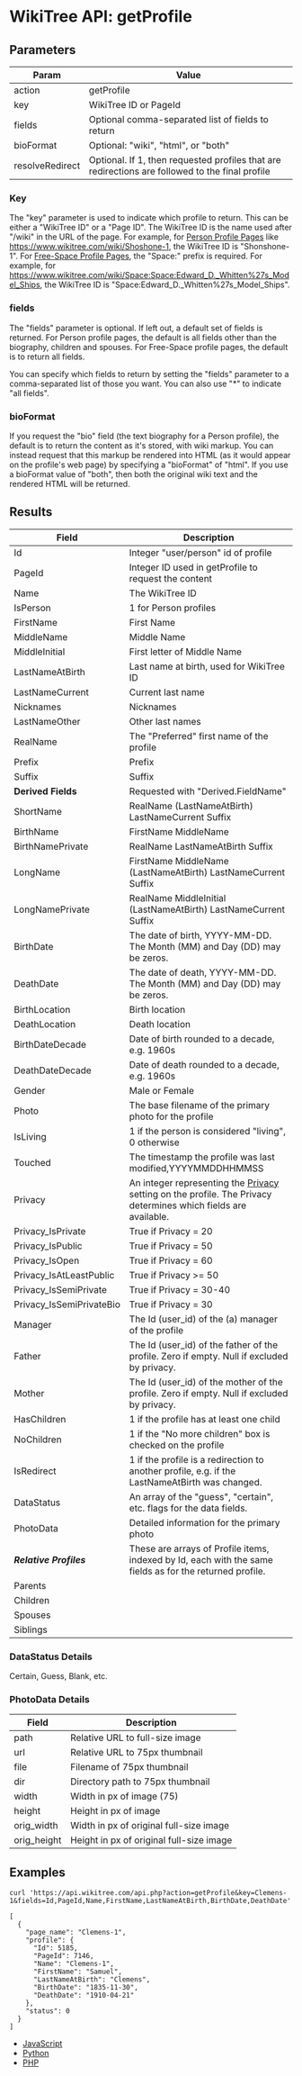 # WikiTree API: getProfile

## Parameters

|Param|Value|
|-----|-----|
|action|getProfile|
|key|WikiTree ID or PageId|
|fields|Optional comma-separated list of fields to return|
|bioFormat|Optional: "wiki", "html", or "both"|
|resolveRedirect|Optional. If 1, then requested profiles that are redirections are followed to the final profile|

### Key

The "key" parameter is used to indicate which profile to return. This can be either a "WikiTree ID" or a "Page ID". The WikiTree ID is the name used after "/wiki" in the URL of the page. For example, for [Person Profile Pages](https://www.wikitree.com/wiki/Help:Person_Profile) like https://www.wikitree.com/wiki/Shoshone-1, the WikiTree ID is "Shonshone-1". For [Free-Space Profile Pages](https://www.wikitree.com/wiki/Help:Free-Space_Profile), the "Space:" prefix is required. For example, for https://www.wikitree.com/wiki/Space:Space:Edward_D._Whitten%27s_Model_Ships, the WikiTree ID is "Space:Edward_D._Whitten%27s_Model_Ships". 

### fields

The "fields" parameter is optional. If left out, a default set of fields is returned. For Person profile pages, the default is all fields other than the biography, children and spouses. For Free-Space profile pages, the default is to return all fields.

You can specify which fields to return by setting the "fields" parameter to a comma-separated list of those you want. You can also use "*" to indicate "all fields". 

### bioFormat

If you request the "bio" field (the text biography for a Person profile), the default is to return the content as it's stored, with wiki markup. You can instead request that this markup be rendered into HTML (as it would appear on the profile's web page) by specifying a "bioFormat" of "html". If you use a bioFormat value of "both", then both the original wiki text and the rendered HTML will be returned.

## Results

|Field|Description|
|-----|-----------|
|Id|Integer "user/person" id of profile|
|PageId|Integer ID used in getProfile to request the content|
|Name|The WikiTree ID|
|IsPerson|1 for Person profiles|
|FirstName|First Name|
|MiddleName|Middle Name|
|MiddleInitial|First letter of Middle Name|
|LastNameAtBirth|Last name at birth, used for WikiTree ID|
|LastNameCurrent|Current last name|
|Nicknames|Nicknames|
|LastNameOther|Other last names|
|RealName|The "Preferred" first name of the profile|
|Prefix|Prefix|
|Suffix|Suffix|
|**Derived Fields**|Requested with "Derived.FieldName"|
|ShortName|RealName (LastNameAtBirth) LastNameCurrent Suffix
|BirthName|FirstName MiddleName|
|BirthNamePrivate|RealName LastNameAtBirth Suffix|(LastNameAtBirth) LastNameCurrent Suffix|
|LongName|FirstName MiddleName (LastNameAtBirth) LastNameCurrent Suffix|
|LongNamePrivate|RealName MiddleInitial (LastNameAtBirth) LastNameCurrent Suffix |
|BirthDate|The date of birth, YYYY-MM-DD. The Month (MM) and Day (DD) may be zeros.|
|DeathDate|The date of death, YYYY-MM-DD. The Month (MM) and Day (DD) may be zeros.|
|BirthLocation|Birth location|
|DeathLocation|Death location|
|BirthDateDecade|Date of birth rounded to a decade, e.g. 1960s|
|DeathDateDecade|Date of death rounded to a decade, e.g. 1960s|
|Gender|Male or Female|
|Photo|The base filename of the primary photo for the profile|
|IsLiving|1 if the person is considered "living", 0 otherwise|
|Touched|The timestamp the profile was last modified,YYYYMMDDHHMMSS
|Privacy|An integer representing the [Privacy](https://www.wikitree.com/wiki/Help:Privacy) setting on the profile. The Privacy determines which fields are available.|
|Privacy_IsPrivate|True if Privacy = 20|
|Privacy_IsPublic|True if Privacy = 50|
|Privacy_IsOpen|True if Privacy = 60|
|Privacy_IsAtLeastPublic|True if Privacy >= 50|
|Privacy_IsSemiPrivate|True if Privacy = 30-40|
|Privacy_IsSemiPrivateBio|True if Privacy = 30|
|Manager|The Id (user_id) of the (a) manager of the profile|
|Father|The Id (user_id) of the father of the profile. Zero if empty. Null if excluded by privacy.|
|Mother|The Id (user_id) of the mother of the profile. Zero if empty. Null if excluded by privacy.|
|HasChildren|1 if the profile has at least one child|
|NoChildren|1 if the "No more children" box is checked on the profile|
|IsRedirect|1 if the profile is a redirection to another profile, e.g. if the LastNameAtBirth was changed.|
|DataStatus|An array of the "guess", "certain", etc. flags for the data fields.
|PhotoData|Detailed information for the primary photo|
|***Relative Profiles***|These are arrays of Profile items, indexed by Id, each with the same fields as for the returned profile.|
|Parents|
|Children|
|Spouses|
|Siblings|

### DataStatus Details

Certain, Guess, Blank, etc.


### PhotoData Details
|Field|Description|
|-----|-----------|
|path|Relative URL to full-size image|
|url|Relative URL to 75px thumbnail|
|file|Filename of 75px thumbnail|
|dir|Directory path to 75px thumbnail|
|width|Width in px of image (75)|
|height|Height in px of image|
|orig_width|Width in px of original full-size image|
|orig_height|Height in px of original full-size image|



## Examples

```
curl 'https://api.wikitree.com/api.php?action=getProfile&key=Clemens-1&fields=Id,PageId,Name,FirstName,LastNameAtBirth,BirthDate,DeathDate'

[
  {
    "page_name": "Clemens-1",
    "profile": {
      "Id": 5185,
      "PageId": 7146,
      "Name": "Clemens-1",
      "FirstName": "Samuel",
      "LastNameAtBirth": "Clemens",
      "BirthDate": "1835-11-30",
      "DeathDate": "1910-04-21"
    },
    "status": 0
  }
]
```

* [JavaScript](examples/getProfile/javascript.html)
* [Python](examples/getProfile/python.html)
* [PHP](examples/getProfile/php.html)
